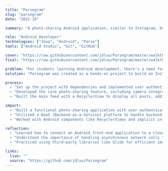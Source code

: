 ```yaml
---
title: "Parsegram"
slug: "parsegram"
date: "2021-10"

summary: "A photo-sharing Android application, similar to Instagram, built using Java and the Parse backend platform. It allows users to sign up, log in, capture and post photos with captions, and view a feed of posts."

role: "Android Developer"
technologies: ["Java", "Android", "Parse"]
tools: ["Android Studio", "Git", "GitHub"]

cover: "https://raw.githubusercontent.com/jdluu/Parsegram/master/walkthrough.gif"
final: "https://raw.githubusercontent.com/jdluu/Parsegram/master/walkthrough.gif"

problem: "For students learning Android development, there's a need for practical projects that cover fundamental concepts like user authentication, interacting with a backend service, capturing media, and displaying data in a list."
solution: "Parsegram was created as a hands-on project to build an Instagram clone. It demonstrates how to implement user sign-up and login, post creation with images taken from the camera, and an infinite-scrolling feed of posts from a backend-as-a-service platform."

process:
  - "Set up the project with dependencies and implemented user authentication using the Parse backend."
  - "Developed the core photo-sharing feature, including camera integration for image capture and a screen for adding captions."
  - "Built the main feed with a RecyclerView to display all posts, adding pull-to-refresh and infinite scrolling."

impact:
  - "Built a functional photo-sharing application with user authentication, photo posting, and a timeline feed."
  - "Utilized a BaaS (Backend-as-a-Service) platform to handle backend logic and database management."
  - "Worked with Android components like RecyclerViews and implicit intents for camera access."

reflection:
  - "Learned how to connect an Android front-end application to a cloud backend service."
  - "Understood the importance of handling asynchronous network calls to maintain a responsive user interface."
  - "Practiced using third-party libraries like Glide for efficient image loading and caching from a URL."

links:
  live: ""
  source: "https://github.com/jdluu/Parsegram"
---
```


